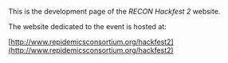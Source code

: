 
This is the development page of the *RECON Hackfest 2* website.

The website dedicated to the event is hosted at:

[http://www.repidemicsconsortium.org/hackfest2](http://www.repidemicsconsortium.org/hackfest2)